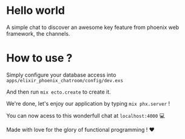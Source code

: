 # Hello world

A simple chat to discover an awesome key feature from phoenix web framework, the channels.

# How to use ?

Simply configure your database access into `apps/elixir_phoenix_chatroom/config/dev.exs`

And then run `mix ecto.create` to create it.

We're done, let's enjoy our application by typing `mix phx.server` !

You can now acess to this wonderfull chat at `localhost:4000` :computer:

Made with love for the glory of functional programming ! :heart:
